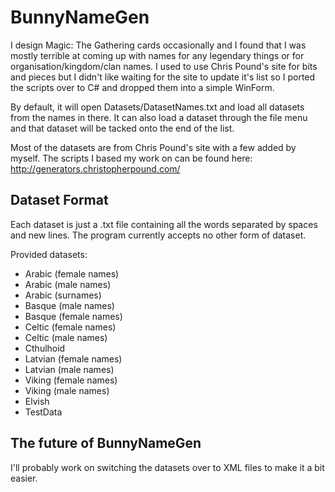 BunnyNameGen
============

I design Magic: The Gathering cards occasionally and I found that I was mostly terrible at coming up with names 
for any legendary things or for organisation/kingdom/clan names. I used to use Chris Pound's site for bits and 
pieces but I didn't like waiting for the site to update it's list so I ported the scripts over to C# and dropped 
them into a simple WinForm.

By default, it will open Datasets/DatasetNames.txt and load all datasets from the names in there. It can 
also load a dataset through the file menu and that dataset will be tacked onto the end of the list.

Most of the datasets are from Chris Pound's site with a few added by myself. The scripts I based my work on can be found here: http://generators.christopherpound.com/

Dataset Format
--------------

Each dataset is just a .txt file containing all the words separated by spaces and new lines. The program currently 
accepts no other form of dataset.

Provided datasets:

- Arabic (female names)
- Arabic (male names)
- Arabic (surnames)
- Basque (male names)
- Basque (female names)
- Celtic (female names)
- Celtic (male names)
- Cthulhoid
- Latvian (female names)
- Latvian (male names)
- Viking (female names)
- Viking (male names)
- Elvish
- TestData

The future of BunnyNameGen
--------------------------

I'll probably work on switching the datasets over to XML files to make it a bit easier.
